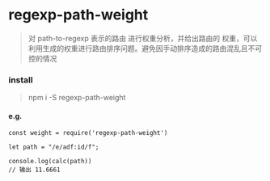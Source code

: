 # regexp-path-weight
> 对 path-to-regexp 表示的路由 进行权重分析，并给出路由的 权重，可以利用生成的权重进行路由排序问题。避免因手动排序造成的路由混乱且不可控的情况

### install
> npm i -S regexp-path-weight



#### e.g.
```
const weight = require('regexp-path-weight')

let path = "/e/adf:id/f";

console.log(calc(path)) 
// 输出 11.6661
```